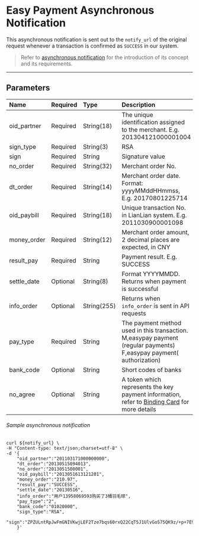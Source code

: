 # Easy Payment Asynchronous Notification

This asynchronous notification is sent out to the ```notify_url``` of the original request whenever a transaction is confirmed as ```SUCCESS``` in our system. 

> Refer to [asynchronous notification](async-notification-concept.md) for the introduction of its concept and its requirements.

***

## Parameters

|Name|Required|Type|Description|
|:---|:---|:---|:---|
|oid_partner|Required|String(18)|The unique identification assigned to the merchant. E.g. 201304121000001004|
|sign_type|Required|String(3)|RSA |
|sign|Required|String|Signature value|
|no_order|Required|String(32)|Merchant order No.|
|dt_order|Required|String(14)|Merchant order date. Format: yyyyMMddHHmmss, E.g. 20170801225714|
|oid_paybill|Required|String(18)|Unique transaction No. in LianLian system. E.g. 2011030900001098|
|money_order|Required|String(12)|Merchant order amount, 2 decimal places are expected, in CNY|
|result_pay|Required|String| Payment result. E.g. SUCCESS|
|settle_date|Optional|String(8)| Format YYYYMMDD. Returns when payment is successful|
|info_order|Optional|String(255)| Returns when ```info_order``` is sent in API requests|
|pay_type|Required|String| The payment method used in this transaction. <br>M,easypay payment (regular payments) <br> F,easypay payment( authorization)| 
|bank_code|Optional|String| Short codes of banks |
|no_agree|Optional|String| A token which represents the key payment information, refer to [Binding Card](easypay.md) for more details |

###### Sample asynchronous notification

```curl
curl ${notify_url} \
-H "Content-type: text/json;charset=utf-8" \
-d '{
    "oid_partner":"201103171000000000",
    "dt_order":"20130515094013",
    "no_order":"2013051500001",
    "oid_paybill":"2013051613121201",
    "money_order":"210.97",
    "result_pay":"SUCCESS",
    "settle_date":"20130516",
    "info_order":"用户13958069593购买了3桶羽毛球",
    "pay_type":"2",
    "bank_code":"01020000",
    "sign_type":"RSA", 
    "sign":"ZPZULntRpJwFmGNIVKwjLEF2Tze7bqs60rxQ22CqT5J1UlvGo575QK9z/+p+7E9cOoRoWzqR6xHZ6WVv3dloyGKDR0btvrdqPgUAoeaX/YOWzTh00vwcQ+HBtXE+vPTfAqjCTxiiSJEOY7ATCF1q7iP3sfQxhS0nDUug1LP3OLk="
    }'
```

